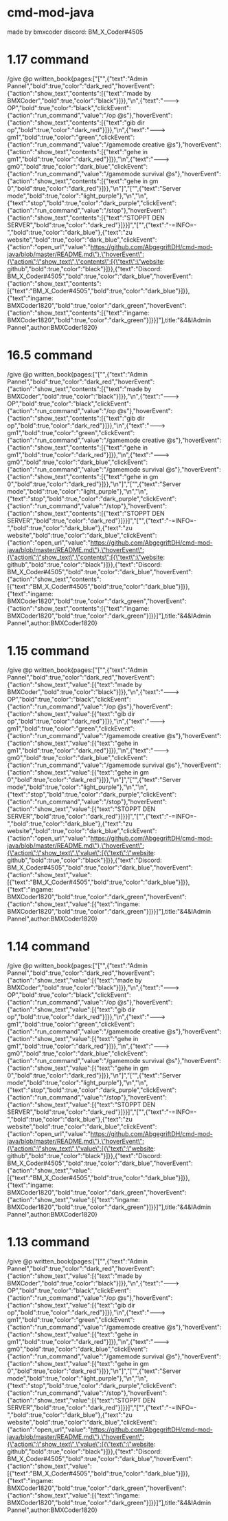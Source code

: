 # cmd-mod-java

made by bmxcoder
discord: BM_X_Coder#4505

 # 1.17 command
/give @p written_book{pages:["[\"\",{\"text\":\"Admin Pannel\",\"bold\":true,\"color\":\"dark_red\",\"hoverEvent\":{\"action\":\"show_text\",\"contents\":[{\"text\":\"made by BMXCoder\",\"bold\":true,\"color\":\"black\"}]}},\"\\n\",{\"text\":\"---> OP\",\"bold\":true,\"color\":\"black\",\"clickEvent\":{\"action\":\"run_command\",\"value\":\"/op @s\"},\"hoverEvent\":{\"action\":\"show_text\",\"contents\":[{\"text\":\"gib dir op\",\"bold\":true,\"color\":\"dark_red\"}]}},\"\\n\",{\"text\":\"---> gm1\",\"bold\":true,\"color\":\"green\",\"clickEvent\":{\"action\":\"run_command\",\"value\":\"/gamemode creative @s\"},\"hoverEvent\":{\"action\":\"show_text\",\"contents\":[{\"text\":\"gehe in gm1\",\"bold\":true,\"color\":\"dark_red\"}]}},\"\\n\",{\"text\":\"---> gm0\",\"bold\":true,\"color\":\"dark_blue\",\"clickEvent\":{\"action\":\"run_command\",\"value\":\"/gamemode survival @s\"},\"hoverEvent\":{\"action\":\"show_text\",\"contents\":[{\"text\":\"gehe in gm 0\",\"bold\":true,\"color\":\"dark_red\"}]}},\"\\n\"]","[\"\",{\"text\":\"Server mode\",\"bold\":true,\"color\":\"light_purple\"},\"\\n\",\"\\n\",{\"text\":\"stop\",\"bold\":true,\"color\":\"dark_purple\",\"clickEvent\":{\"action\":\"run_command\",\"value\":\"/stop\"},\"hoverEvent\":{\"action\":\"show_text\",\"contents\":[{\"text\":\"STOPPT DEN SERVER\",\"bold\":true,\"color\":\"dark_red\"}]}}]","[\"\",{\"text\":\"-=INFO=-\",\"bold\":true,\"color\":\"dark_blue\"},{\"text\":\"zu website\",\"bold\":true,\"color\":\"dark_blue\",\"clickEvent\":{\"action\":\"open_url\",\"value\":\"https://github.com/AbgegriftDH/cmd-mod-java/blob/master/README.md\"},\"hoverEvent\":{\"action\":\"show_text\",\"contents\":[{\"text\":\"website: github\",\"bold\":true,\"color\":\"black\"}]}},{\"text\":\"Discord: BM_X_Coder#4505\",\"bold\":true,\"color\":\"dark_blue\",\"hoverEvent\":{\"action\":\"show_text\",\"contents\":[{\"text\":\"BM_X_Coder#4505\",\"bold\":true,\"color\":\"dark_blue\"}]}},{\"text\":\"ingame: BMXCoder1820\",\"bold\":true,\"color\":\"dark_green\",\"hoverEvent\":{\"action\":\"show_text\",\"contents\":[{\"text\":\"ingame: BMXCoder1820\",\"bold\":true,\"color\":\"dark_green\"}]}}]"],title:"&4&lAdmin Pannel",author:BMXCoder1820}

# 16.5 command
/give @p written_book{pages:["[\"\",{\"text\":\"Admin Pannel\",\"bold\":true,\"color\":\"dark_red\",\"hoverEvent\":{\"action\":\"show_text\",\"contents\":[{\"text\":\"made by BMXCoder\",\"bold\":true,\"color\":\"black\"}]}},\"\\n\",{\"text\":\"---> OP\",\"bold\":true,\"color\":\"black\",\"clickEvent\":{\"action\":\"run_command\",\"value\":\"/op @s\"},\"hoverEvent\":{\"action\":\"show_text\",\"contents\":[{\"text\":\"gib dir op\",\"bold\":true,\"color\":\"dark_red\"}]}},\"\\n\",{\"text\":\"---> gm1\",\"bold\":true,\"color\":\"green\",\"clickEvent\":{\"action\":\"run_command\",\"value\":\"/gamemode creative @s\"},\"hoverEvent\":{\"action\":\"show_text\",\"contents\":[{\"text\":\"gehe in gm1\",\"bold\":true,\"color\":\"dark_red\"}]}},\"\\n\",{\"text\":\"---> gm0\",\"bold\":true,\"color\":\"dark_blue\",\"clickEvent\":{\"action\":\"run_command\",\"value\":\"/gamemode survival @s\"},\"hoverEvent\":{\"action\":\"show_text\",\"contents\":[{\"text\":\"gehe in gm 0\",\"bold\":true,\"color\":\"dark_red\"}]}},\"\\n\"]","[\"\",{\"text\":\"Server mode\",\"bold\":true,\"color\":\"light_purple\"},\"\\n\",\"\\n\",{\"text\":\"stop\",\"bold\":true,\"color\":\"dark_purple\",\"clickEvent\":{\"action\":\"run_command\",\"value\":\"/stop\"},\"hoverEvent\":{\"action\":\"show_text\",\"contents\":[{\"text\":\"STOPPT DEN SERVER\",\"bold\":true,\"color\":\"dark_red\"}]}}]","[\"\",{\"text\":\"-=INFO=-\",\"bold\":true,\"color\":\"dark_blue\"},{\"text\":\"zu website\",\"bold\":true,\"color\":\"dark_blue\",\"clickEvent\":{\"action\":\"open_url\",\"value\":\"https://github.com/AbgegriftDH/cmd-mod-java/blob/master/README.md\"},\"hoverEvent\":{\"action\":\"show_text\",\"contents\":[{\"text\":\"website: github\",\"bold\":true,\"color\":\"black\"}]}},{\"text\":\"Discord: BM_X_Coder#4505\",\"bold\":true,\"color\":\"dark_blue\",\"hoverEvent\":{\"action\":\"show_text\",\"contents\":[{\"text\":\"BM_X_Coder#4505\",\"bold\":true,\"color\":\"dark_blue\"}]}},{\"text\":\"ingame: BMXCoder1820\",\"bold\":true,\"color\":\"dark_green\",\"hoverEvent\":{\"action\":\"show_text\",\"contents\":[{\"text\":\"ingame: BMXCoder1820\",\"bold\":true,\"color\":\"dark_green\"}]}}]"],title:"&4&lAdmin Pannel",author:BMXCoder1820}

# 1.15 command
/give @p written_book{pages:["[\"\",{\"text\":\"Admin Pannel\",\"bold\":true,\"color\":\"dark_red\",\"hoverEvent\":{\"action\":\"show_text\",\"value\":[{\"text\":\"made by BMXCoder\",\"bold\":true,\"color\":\"black\"}]}},\"\\n\",{\"text\":\"---> OP\",\"bold\":true,\"color\":\"black\",\"clickEvent\":{\"action\":\"run_command\",\"value\":\"/op @s\"},\"hoverEvent\":{\"action\":\"show_text\",\"value\":[{\"text\":\"gib dir op\",\"bold\":true,\"color\":\"dark_red\"}]}},\"\\n\",{\"text\":\"---> gm1\",\"bold\":true,\"color\":\"green\",\"clickEvent\":{\"action\":\"run_command\",\"value\":\"/gamemode creative @s\"},\"hoverEvent\":{\"action\":\"show_text\",\"value\":[{\"text\":\"gehe in gm1\",\"bold\":true,\"color\":\"dark_red\"}]}},\"\\n\",{\"text\":\"---> gm0\",\"bold\":true,\"color\":\"dark_blue\",\"clickEvent\":{\"action\":\"run_command\",\"value\":\"/gamemode survival @s\"},\"hoverEvent\":{\"action\":\"show_text\",\"value\":[{\"text\":\"gehe in gm 0\",\"bold\":true,\"color\":\"dark_red\"}]}},\"\\n\"]","[\"\",{\"text\":\"Server mode\",\"bold\":true,\"color\":\"light_purple\"},\"\\n\",\"\\n\",{\"text\":\"stop\",\"bold\":true,\"color\":\"dark_purple\",\"clickEvent\":{\"action\":\"run_command\",\"value\":\"/stop\"},\"hoverEvent\":{\"action\":\"show_text\",\"value\":[{\"text\":\"STOPPT DEN SERVER\",\"bold\":true,\"color\":\"dark_red\"}]}}]","[\"\",{\"text\":\"-=INFO=-\",\"bold\":true,\"color\":\"dark_blue\"},{\"text\":\"zu website\",\"bold\":true,\"color\":\"dark_blue\",\"clickEvent\":{\"action\":\"open_url\",\"value\":\"https://github.com/AbgegriftDH/cmd-mod-java/blob/master/README.md\"},\"hoverEvent\":{\"action\":\"show_text\",\"value\":[{\"text\":\"website: github\",\"bold\":true,\"color\":\"black\"}]}},{\"text\":\"Discord: BM_X_Coder#4505\",\"bold\":true,\"color\":\"dark_blue\",\"hoverEvent\":{\"action\":\"show_text\",\"value\":[{\"text\":\"BM_X_Coder#4505\",\"bold\":true,\"color\":\"dark_blue\"}]}},{\"text\":\"ingame: BMXCoder1820\",\"bold\":true,\"color\":\"dark_green\",\"hoverEvent\":{\"action\":\"show_text\",\"value\":[{\"text\":\"ingame: BMXCoder1820\",\"bold\":true,\"color\":\"dark_green\"}]}}]"],title:"&4&lAdmin Pannel",author:BMXCoder1820}

# 1.14 command
/give @p written_book{pages:["[\"\",{\"text\":\"Admin Pannel\",\"bold\":true,\"color\":\"dark_red\",\"hoverEvent\":{\"action\":\"show_text\",\"value\":[{\"text\":\"made by BMXCoder\",\"bold\":true,\"color\":\"black\"}]}},\"\\n\",{\"text\":\"---> OP\",\"bold\":true,\"color\":\"black\",\"clickEvent\":{\"action\":\"run_command\",\"value\":\"/op @s\"},\"hoverEvent\":{\"action\":\"show_text\",\"value\":[{\"text\":\"gib dir op\",\"bold\":true,\"color\":\"dark_red\"}]}},\"\\n\",{\"text\":\"---> gm1\",\"bold\":true,\"color\":\"green\",\"clickEvent\":{\"action\":\"run_command\",\"value\":\"/gamemode creative @s\"},\"hoverEvent\":{\"action\":\"show_text\",\"value\":[{\"text\":\"gehe in gm1\",\"bold\":true,\"color\":\"dark_red\"}]}},\"\\n\",{\"text\":\"---> gm0\",\"bold\":true,\"color\":\"dark_blue\",\"clickEvent\":{\"action\":\"run_command\",\"value\":\"/gamemode survival @s\"},\"hoverEvent\":{\"action\":\"show_text\",\"value\":[{\"text\":\"gehe in gm 0\",\"bold\":true,\"color\":\"dark_red\"}]}},\"\\n\"]","[\"\",{\"text\":\"Server mode\",\"bold\":true,\"color\":\"light_purple\"},\"\\n\",\"\\n\",{\"text\":\"stop\",\"bold\":true,\"color\":\"dark_purple\",\"clickEvent\":{\"action\":\"run_command\",\"value\":\"/stop\"},\"hoverEvent\":{\"action\":\"show_text\",\"value\":[{\"text\":\"STOPPT DEN SERVER\",\"bold\":true,\"color\":\"dark_red\"}]}}]","[\"\",{\"text\":\"-=INFO=-\",\"bold\":true,\"color\":\"dark_blue\"},{\"text\":\"zu website\",\"bold\":true,\"color\":\"dark_blue\",\"clickEvent\":{\"action\":\"open_url\",\"value\":\"https://github.com/AbgegriftDH/cmd-mod-java/blob/master/README.md\"},\"hoverEvent\":{\"action\":\"show_text\",\"value\":[{\"text\":\"website: github\",\"bold\":true,\"color\":\"black\"}]}},{\"text\":\"Discord: BM_X_Coder#4505\",\"bold\":true,\"color\":\"dark_blue\",\"hoverEvent\":{\"action\":\"show_text\",\"value\":[{\"text\":\"BM_X_Coder#4505\",\"bold\":true,\"color\":\"dark_blue\"}]}},{\"text\":\"ingame: BMXCoder1820\",\"bold\":true,\"color\":\"dark_green\",\"hoverEvent\":{\"action\":\"show_text\",\"value\":[{\"text\":\"ingame: BMXCoder1820\",\"bold\":true,\"color\":\"dark_green\"}]}}]"],title:"&4&lAdmin Pannel",author:BMXCoder1820}
 # 1.13 command
/give @p written_book{pages:["[\"\",{\"text\":\"Admin Pannel\",\"bold\":true,\"color\":\"dark_red\",\"hoverEvent\":{\"action\":\"show_text\",\"value\":[{\"text\":\"made by BMXCoder\",\"bold\":true,\"color\":\"black\"}]}},\"\\n\",{\"text\":\"---> OP\",\"bold\":true,\"color\":\"black\",\"clickEvent\":{\"action\":\"run_command\",\"value\":\"/op @s\"},\"hoverEvent\":{\"action\":\"show_text\",\"value\":[{\"text\":\"gib dir op\",\"bold\":true,\"color\":\"dark_red\"}]}},\"\\n\",{\"text\":\"---> gm1\",\"bold\":true,\"color\":\"green\",\"clickEvent\":{\"action\":\"run_command\",\"value\":\"/gamemode creative @s\"},\"hoverEvent\":{\"action\":\"show_text\",\"value\":[{\"text\":\"gehe in gm1\",\"bold\":true,\"color\":\"dark_red\"}]}},\"\\n\",{\"text\":\"---> gm0\",\"bold\":true,\"color\":\"dark_blue\",\"clickEvent\":{\"action\":\"run_command\",\"value\":\"/gamemode survival @s\"},\"hoverEvent\":{\"action\":\"show_text\",\"value\":[{\"text\":\"gehe in gm 0\",\"bold\":true,\"color\":\"dark_red\"}]}},\"\\n\"]","[\"\",{\"text\":\"Server mode\",\"bold\":true,\"color\":\"light_purple\"},\"\\n\",\"\\n\",{\"text\":\"stop\",\"bold\":true,\"color\":\"dark_purple\",\"clickEvent\":{\"action\":\"run_command\",\"value\":\"/stop\"},\"hoverEvent\":{\"action\":\"show_text\",\"value\":[{\"text\":\"STOPPT DEN SERVER\",\"bold\":true,\"color\":\"dark_red\"}]}}]","[\"\",{\"text\":\"-=INFO=-\",\"bold\":true,\"color\":\"dark_blue\"},{\"text\":\"zu website\",\"bold\":true,\"color\":\"dark_blue\",\"clickEvent\":{\"action\":\"open_url\",\"value\":\"https://github.com/AbgegriftDH/cmd-mod-java/blob/master/README.md\"},\"hoverEvent\":{\"action\":\"show_text\",\"value\":[{\"text\":\"website: github\",\"bold\":true,\"color\":\"black\"}]}},{\"text\":\"Discord: BM_X_Coder#4505\",\"bold\":true,\"color\":\"dark_blue\",\"hoverEvent\":{\"action\":\"show_text\",\"value\":[{\"text\":\"BM_X_Coder#4505\",\"bold\":true,\"color\":\"dark_blue\"}]}},{\"text\":\"ingame: BMXCoder1820\",\"bold\":true,\"color\":\"dark_green\",\"hoverEvent\":{\"action\":\"show_text\",\"value\":[{\"text\":\"ingame: BMXCoder1820\",\"bold\":true,\"color\":\"dark_green\"}]}}]"],title:"&4&lAdmin Pannel",author:BMXCoder1820}
